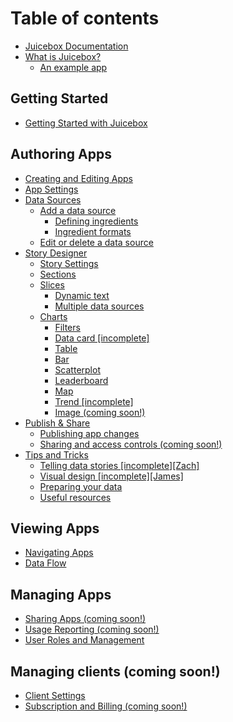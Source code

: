 # Table of contents

* [Juicebox Documentation](README.md)
* [What is Juicebox?](what-is-juicebox/README.md)
  * [An example app](what-is-juicebox/example-app-world-happiness.md)

## Getting Started

* [Getting Started with Juicebox](getting-started/intro-to-juicebox.md)

## Authoring Apps

* [Creating and Editing Apps](authoring-apps/creating-and-editing.md)
* [App Settings](authoring-apps/app-settings.md)
* [Data Sources](authoring-apps/data-sources/README.md)
  * [Add a data source](authoring-apps/data-sources/add-a-data-source/README.md)
    * [Defining ingredients](authoring-apps/data-sources/add-a-data-source/defining-ingredients.md)
    * [Ingredient formats](authoring-apps/data-sources/add-a-data-source/ingredient-formats.md)
  * [Edit or delete a data source](authoring-apps/data-sources/edit-a-data-source.md)
* [Story Designer](authoring-apps/story-designer/README.md)
  * [Story Settings](authoring-apps/story-designer/story-settings.md)
  * [Sections](authoring-apps/story-designer/sections.md)
  * [Slices](authoring-apps/story-designer/slices/README.md)
    * [Dynamic text](authoring-apps/story-designer/slices/dynamic-text.md)
    * [Multiple data sources](authoring-apps/story-designer/slices/working-with-multiple-data-sources.md)
  * [Charts](authoring-apps/story-designer/charts/README.md)
    * [Filters](authoring-apps/story-designer/charts/filters.md)
    * [Data card \[incomplete\]](authoring-apps/story-designer/charts/data-chooser.md)
    * [Table](authoring-apps/story-designer/charts/table.md)
    * [Bar](authoring-apps/story-designer/charts/ranked-list.md)
    * [Scatterplot](authoring-apps/story-designer/charts/nine-box-scatterplot.md)
    * [Leaderboard](authoring-apps/story-designer/charts/leaderboard.md)
    * [Map](authoring-apps/story-designer/charts/map.md)
    * [Trend \[incomplete\]](authoring-apps/story-designer/charts/trend.md)
    * [Image \(coming soon!\)](authoring-apps/story-designer/charts/image.md)
* [Publish & Share](authoring-apps/publish-and-share/README.md)
  * [Publishing app changes](authoring-apps/publish-and-share/publishing-app-changes.md)
  * [Sharing and access controls \(coming soon!\)](authoring-apps/publish-and-share/sharing-and-access-controls.md)
* [Tips and Tricks](authoring-apps/design-tips/README.md)
  * [Telling data stories \[incomplete\]\[Zach\]](authoring-apps/design-tips/telling-data-stories.md)
  * [Visual design \[incomplete\]\[James\]](authoring-apps/design-tips/visual-design.md)
  * [Preparing your data](authoring-apps/design-tips/preparing-your-data.md)
  * [Useful resources](authoring-apps/design-tips/useful-resources.md)

## Viewing Apps

* [Navigating Apps](viewing-apps/navigating-apps.md)
* [Data Flow](viewing-apps/data-flow.md)

## Managing Apps

* [Sharing Apps \(coming soon!\)](managing-apps/sharing-apps.md)
* [Usage Reporting \(coming soon!\)](managing-apps/usage-reporting.md)
* [User Roles and Management](managing-apps/user-management-and-roles.md)

## Managing clients \(coming soon!\) <a id="managing-clients"></a>

* [Client Settings](managing-clients/settings.md)
* [Subscription and Billing \(coming soon!\)](managing-clients/untitled.md)

